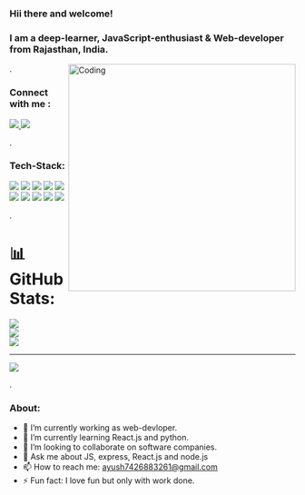 ### Hii there and welcome!

### I am a deep-learner, JavaScript-enthusiast & Web-developer from Rajasthan, India. 
<img align="right" alt="Coding" width="400" src="https://cdn.dribbble.com/users/1162077/screenshots/3848914/programmer.gif" />


.
 ### Connect with me :
<a href="https://www.linkedin.com/in/ayush-panday-799b3120b//">
<img src="https://img.shields.io/badge/LinkedIn-0077B5?style=for-the-badge&logo=linkedin&logoColor=white" />
</a>
<a href="https://ayushpanday-portfolio.netlify.app/">
<img src="https://img.shields.io/badge/Portfolio-%23000000.svg?style=for-the-badge&logo=firefox&logoColor=white" />
</a>

.
### Tech-Stack:
<img src="https://img.shields.io/badge/HTML5-E34F26?style=for-the-badge&logo=html5&logoColor=white"/> 
<img src="https://img.shields.io/badge/CSS3-1572B6?style=for-the-badge&logo=css3&logoColor=white" />
<img src ="https://img.shields.io/badge/JavaScript-323330?style=for-the-badge&logo=javascript&logoColor=F7DF1E"/>
<img src="https://img.shields.io/badge/Node.js-339933?style=for-the-badge&logo=nodedotjs&logoColor=white"/>
<img src ="https://img.shields.io/badge/Express.js-000000?style=for-the-badge&logo=express&logoColor=white"/>
<img src="https://img.shields.io/badge/MongoDB-4EA94B?style=for-the-badge&logo=mongodb&logoColor=white" />
<img src="https://img.shields.io/badge/MySQL-005C84?style=for-the-badge&logo=mysql&logoColor=white"/>
<img src="https://img.shields.io/badge/GIT-E44C30?style=for-the-badge&logo=git&logoColor=white"/>
<img src="https://img.shields.io/badge/JWT-000000?style=for-the-badge&logo=JSON%20web%20tokens&logoColor=white" />
<img src ="https://img.shields.io/badge/Microsoft_Office-D83B01?style=for-the-badge&logo=microsoft-office&logoColor=white"/>


.


# 📊 GitHub Stats:
![](https://github-readme-stats.vercel.app/api?username=AyushPanday1&theme=dark&hide_border=false&include_all_commits=false&count_private=false)<br/>
![](https://github-readme-streak-stats.herokuapp.com/?user=AyushPanday1&theme=dark&hide_border=false)<br/>
![](https://github-readme-stats.vercel.app/api/top-langs/?username=AyushPanday1&theme=dark&hide_border=false&include_all_commits=false&count_private=false&layout=compact)

---
[![](https://visitcount.itsvg.in/api?id=AyushPanday1&icon=0&color=0)](https://visitcount.itsvg.in)



.

### About:

- 🔭 I’m currently working as web-devloper.
- 🌱 I’m currently learning React.js and python.
- 👯 I’m looking to collaborate on software companies.
- 💬 Ask me about JS, express, React.js and node.js
- 📫 How to reach me:  ayush7426883261@gmail.com
- ⚡ Fun fact: I love fun but only with work done.






